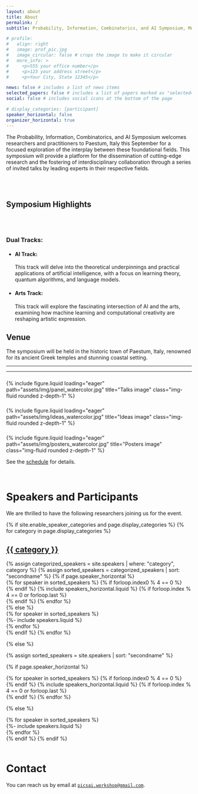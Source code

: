 ```yaml
---
layout: about
title: About
permalink: /
subtitle: Probability, Information, Combinatorics, and AI Symposium, Monday-Saturday, 22-28 of September 2024</a>. Paestum, Italy.

# profile:
#   align: right
#   image: prof_pic.jpg
#   image_circular: false # crops the image to make it circular
#   more_info: >
#     <p>555 your office number</p>
#     <p>123 your address street</p>
#     <p>Your City, State 12345</p>

news: false # includes a list of news items
selected_papers: false # includes a list of papers marked as "selected={true}"
social: false # includes social icons at the bottom of the page

# display_categories: [participant]
speaker_horizontal: false
organizer_horizontal: true
---
```



<p>The Probability, Information, Combinatorics, and AI Symposium
welcomes researchers and practitioners to Paestum, Italy this
September for a focused exploration of the interplay between these
foundational fields. This symposium will provide a platform for
the dissemination of cutting-edge research and the fostering of
interdisciplinary collaboration through a series of invited talks
by leading experts in their respective fields. </p>

<br>
<br>

<h2>Symposium Highlights</h2>

<br>
<br>

<div class="track">
    <h3>Dual Tracks:</h3>
    <ul>
        <li>
            <h4>AI Track:</h4>
            <p>This track will delve into the theoretical
            underpinnings and practical applications of artificial
            intelligence, with a focus on learning theory, quantum
            algorithms, and language models.</p>
        </li>
        <li>
            <h4>Arts Track:</h4> 
            <p>This track will explore the fascinating
            intersection of AI and the arts, examining how machine
            learning and computational creativity are reshaping
            artistic expression.</p>
        </li>
    </ul>
</div>


<h2>Venue</h2>
<p>The symposium will be held in the historic town of Paestum,
Italy, renowned for its ancient Greek temples and stunning coastal
setting.</p>

---
---

<div class="row">
    <div class="col-sm mt-3 mt-md-0">
        <h3 style="text-align:center;"></h3>
        {% include figure.liquid loading="eager" path="assets/img/panel_watercolor.jpg" title="Talks image" class="img-fluid rounded z-depth-1" %}
    </div>
    <div class="col-sm mt-3 mt-md-0">
        <h3 style="text-align:center;"></h3>
        {% include figure.liquid loading="eager" path="assets/img/ideas_watercolor.jpg" title="Ideas image" class="img-fluid rounded z-depth-1" %}
    </div>
    <div class="col-sm mt-3 mt-md-0">
        <h3 style="text-align:center;"></h3>
        {% include figure.liquid loading="eager" path="assets/img/posters_watercolor.jpg" title="Posters image" class="img-fluid rounded z-depth-1" %}
    </div>
</div>

See the [schedule](/schedule) for details.

<!-- Speakers -->
<br>
<h1><b>Speakers and Participants</b></h1>

We are thrilled to have the following researchers joining us for the event.

<div class="speakers">
{% if site.enable_speaker_categories and page.display_categories %}
  {% for category in page.display_categories %}
  <a id="{{ category }}" href=".#{{ category }}">
    <h2 class="category">{{ category }}</h2>
  </a>
  {% assign categorized_speakers = site.speakers | where: "category", category %}
  {% assign sorted_speakers = categorized_speakers | sort: "secondname" %}
  {% if page.speaker_horizontal %}
  <div class="container">
    {% for speaker in sorted_speakers %}
      {% if forloop.index0 % 4 == 0 %}
        <div class="row row-cols-4"> {% endif %} 
          {% include speakers_horizontal.liquid %}
      {% if forloop.index % 4 == 0 or forloop.last %}
        </div> {% endif %}
    {% endfor %}
  </div>
  {% else %}
  <div class="d-flex flex-wrap"> 
    {% for speaker in sorted_speakers %}
      <div class="p-2 flex-grow-1 flex-basis-0" style="flex-basis: 25%;"> {%- include speakers.liquid %}</div>
    {% endfor %}
  </div>
  {% endif %}
  {% endfor %}

{% else %}

{% assign sorted_speakers = site.speakers | sort: "secondname" %}

  {% if page.speaker_horizontal %}

  <div class="container">
    {% for speaker in sorted_speakers %}
      {% if forloop.index0 % 4 == 0 %}
        <div class="row row-cols-4"> {% endif %}
        {% include speakers_horizontal.liquid %}
      {% if forloop.index % 4 == 0 or forloop.last %}
        </div> {% endif %}
    {% endfor %}
  </div>

{% else %}
  <div class="d-flex flex-wrap">
    {% for speaker in sorted_speakers %}
      <div class="p-2 flex-grow-0 flex-basis-0" style="flex-basis: 25%;">
        {%- include speakers.liquid %}
      </div>
    {% endfor %}
  </div>
{% endif %}
{% endif %}
</div>

<br>
<h1><b>Contact</b></h1>

You can reach us by email at [``picsai.workshop@gmail.com``](mailto:picsai.workshop@gmail.com).
